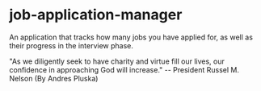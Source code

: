 # job-application-manager

An application that tracks how many jobs you have applied for, as well as their progress in the interview phase.

"As we diligently seek to have charity and virtue fill our lives, our confidence in approaching God will increase." -- President Russel M. Nelson (By Andres Pluska)
